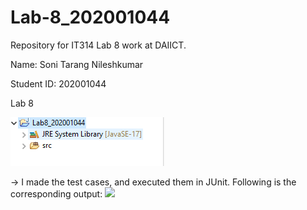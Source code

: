 # Lab-8_202001044
Repository for IT314 Lab 8 work at DAIICT.



Name: Soni Tarang Nileshkumar

Student ID: 202001044


Lab 8



![](https://github.com/tns11/Lab-8_202001044/blob/main/ScreenShot1.PNG)


-> I made the test cases, and executed them in JUnit. Following is the corresponding output:
![](https://github.com/tns11/Lab-8_202001044/blob/main/UniTesting.PNG)
